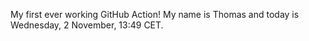 My first ever working GitHub Action!
My name is Thomas and today is Wednesday, 2 November, 13:49 CET. 
